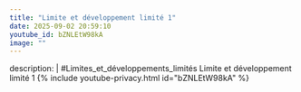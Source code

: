 ```yaml
---
title: "Limite et développement limité 1"
date: 2025-09-02 20:59:10 
youtube_id: bZNLEtW98kA
image: ""
---
```

description: |
  #Limites_et_développements_limités
  Limite et développement limité 1
{% include youtube-privacy.html id="bZNLEtW98kA" %}
